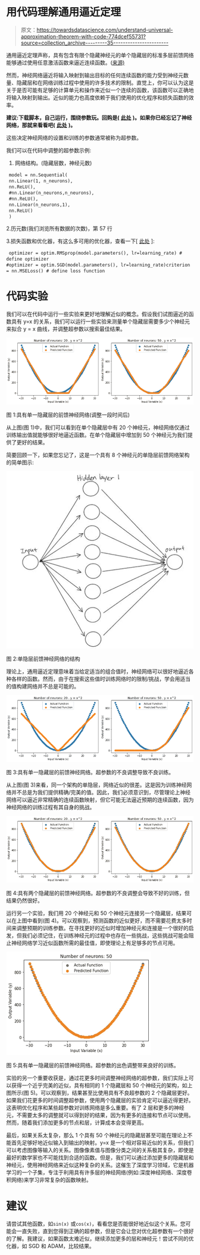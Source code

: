 # 用代码理解通用逼近定理

> 原文：<https://towardsdatascience.com/understand-universal-approximation-theorem-with-code-774dcef55731?source=collection_archive---------35----------------------->

通用逼近定理声称，具有包含有限个隐藏神经元的单个隐藏层的标准多层前馈网络能够通过使用任意激活函数来逼近连续函数。([来源)](https://citeseerx.ist.psu.edu/viewdoc/download?doi=10.1.1.101.2647&rep=rep1&type=pdf)

然而，神经网络逼近将输入映射到输出目标的任何连续函数的能力受到神经元数量、隐藏层和在网络训练过程中使用的许多技术的限制。直觉上，你可以认为这是关于是否可能有足够的计算单元和操作来近似一个连续的函数，该函数可以正确地将输入映射到输出。近似的能力也高度依赖于我们使用的优化程序和损失函数的效率。

**建议:下载脚本，自己运行，围绕参数玩。回购是(** [**此处**](https://github.com/timothylimyl/UAT) **)。如果你已经忘记了神经网络，那就来看看吧(** [**此处**](https://medium.com/dataseries/understand-neural-networks-with-code-39945d4e39c5) **)。**

这些决定神经网络的设置和训练的参数通常被称为超参数。

我们可以在代码中调整的超参数示例:

1.  网络结构。(隐藏层数，神经元数)

```
 model = nn.Sequential( 
 nn.Linear(1, n_neurons),
 nn.ReLU(),
 #nn.Linear(n_neurons,n_neurons),
 #nn.ReLU(), 
 nn.Linear(n_neurons,1),
 nn.ReLU()
 ) 
```

2.历元数(我们浏览所有数据的次数)，第 57 行

3.损失函数和优化器，有这么多可用的优化器，查看一下[ [此处](https://pytorch.org/docs/stable/optim.html) ]:

```
 optimizer = optim.RMSprop(model.parameters(), lr=learning_rate) # define optimizer
#optimizer = optim.SGD(model.parameters(), lr=learning_rate)criterion = nn.MSELoss() # define loss function
```

# 代码实验

我们可以在代码中运行一些实验来更好地理解近似的概念。假设我们试图逼近的函数具有 y=x 的关系，我们可以运行一些实验来测量单个隐藏层需要多少个神经元来拟合 y = x 曲线，并调整超参数以搜索最佳结果。

![](img/c6e1ed152240fb605563047586bb8bb0.png)

图 1:具有单一隐藏层的前馈神经网络(调整一段时间后)

从上图(图 1)中，我们可以看到在单个隐藏层中有 20 个神经元，神经网络仅通过训练输出值就能够很好地逼近函数。在单个隐藏层中增加到 50 个神经元为我们提供了更好的结果。

简要回顾一下，如果您忘记了，这是一个具有 8 个神经元的单隐层前馈网络架构的简单图示:

![](img/811fd089a3da6f3f0c4577c43278a51e.png)

图 2:单隐层前馈神经网络的结构

理论上，通用逼近定理意味着当给定适当的组合值时，神经网络可以很好地逼近各种各样的函数。然而，由于在搜索这些值时训练网络时的限制/挑战，学会用适当的值构建网络并不总是可能的。

![](img/fd0fe36b530670d7dd76cb99774d7270.png)

图 3:具有单一隐藏层的前馈神经网络。超参数的不良调整导致不良训练。

从上图(图 3)来看，同一个架构的单隐层，网络近似的很差。这是因为训练神经网络并不总是为我们提供精确/完美的值。因此，我们必须意识到，尽管理论上神经网络可以逼近非常精确的连续函数映射，但它可能无法逼近预期的连续函数，因为神经网络的训练过程有其自身的挑战。

![](img/6abf395b7d1f1904b40896e3cbe0b6b9.png)

图 4:具有两个隐藏层的前馈神经网络。超参数的不良调整会导致不好的训练，但结果仍然很好。

运行另一个实验，我们用 20 个神经元和 50 个神经元连接另一个隐藏层，结果可以在上图中看到(图 4)。可以观察到，预测函数的近似更好，而不需要花费太多时间来调整预期的训练参数。在寻找更好的近似时增加神经元和连接是一个很好的启发，但我们必须记住，在训练神经元的过程中也存在一些挑战，这些挑战可能会阻止神经网络学习近似函数所需的最佳值，即使理论上有足够多的节点可用。

![](img/0f2d9e3671e6af3506ba4f7e0c14e0e3.png)

图 5:具有单一隐藏层的前馈神经网络。超参数的出色调整带来良好的训练。

实验的另一个重要收获是，通过花更多时间调整神经网络的超参数，我们实际上可以获得一个近乎完美的近似，具有相同的 1 个隐藏层和 50 个神经元的架构，如上图所示(图 5)。可以观察到，结果甚至比使用具有不良超参数的 2 个隐藏层更好。如果我们花更多的时间调整超参数，使用两个隐藏层的实验肯定可以逼近得更好。这表明优化程序和某些超参数对训练网络是多么重要。有了 2 层和更多的神经元，不需要太多的调整就可以得到好的结果，因为有更多的连接和节点可以使用。然而，随着我们添加更多的节点和层，计算成本会变得更高。

最后，如果关系太复杂，那么 1 个具有 50 个神经元的隐藏层甚至可能在理论上不能首先足够好地近似输入到输出的映射。y=x 是一个相对容易近似的关系，但我们可以考虑图像等输入的关系。图像像素值与图像分类之间的关系极其复杂，即使是最好的数学家也不可能找到合适的函数。但是，我们可以通过添加更多的隐藏层和神经元，使用神经网络来近似这种复杂的关系。这催生了深度学习领域，它是机器学习的一个子集，专注于利用具有许多层的神经网络(例如:深度神经网络、深度卷积网络)来学习非常复杂的函数映射。

# 建议

请尝试其他函数，如`sin(x)` 或`cos(x)`，看看您是否能很好地近似这个关系。您可能会一直失败，直到您得到正确的超参数，但是它会让您对优化超参数有一个很好的了解。我建议，如果函数太难近似，继续添加更多的层和神经元！尝试不同的优化器，如 SGD 和 ADAM，比较结果。